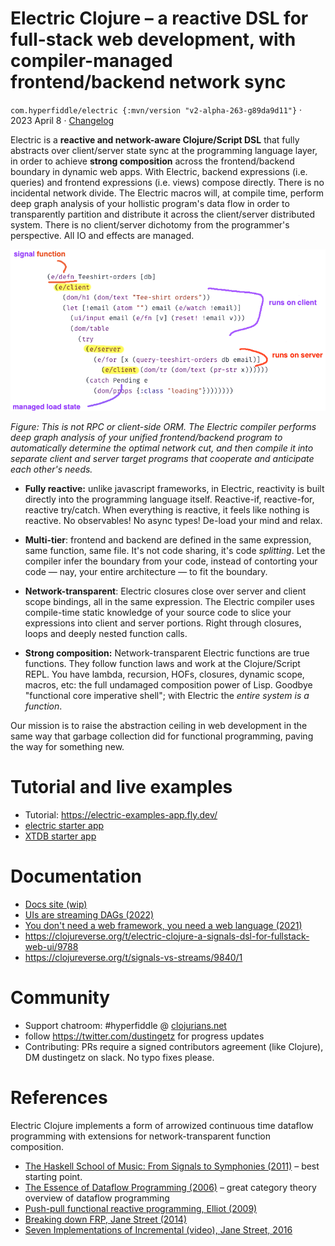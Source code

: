 # Electric Clojure – a reactive DSL for full-stack web development, with compiler-managed frontend/backend network sync

`com.hyperfiddle/electric {:mvn/version "v2-alpha-263-g89da9d11"}` · 2023 April 8 · [Changelog](CHANGELOG.md)

Electric is a **reactive and network-aware Clojure/Script DSL** that fully abstracts over client/server state sync at the programming language layer, in order to achieve **strong composition** across the frontend/backend boundary in dynamic web apps. With Electric, backend expressions (i.e. queries) and frontend expressions (i.e. views) compose directly. There is no incidental network divide. The Electric macros will, at compile time, perform deep graph analysis of your hollistic program's data flow in order to transparently partition and distribute it across the client/server distributed system. There is no client/server dichotomy from the programmer's perspective. All IO and effects are managed.

![](docs/electric-explainer-5.png)

*Figure: This is not RPC or client-side ORM. The Electric compiler performs deep graph analysis of your unified frontend/backend program to automatically determine the optimal network cut, and then compile it into separate client and server target programs that cooperate and anticipate each other's needs.*


- **Fully reactive:** unlike javascript frameworks, in Electric, reactivity is built directly into the programming language itself. Reactive-if, reactive-for, reactive try/catch. When everything is reactive, it feels like nothing is reactive. No observables! No async types! De-load your mind and relax.


- **Multi-tier**: frontend and backend are defined in the same expression, same function, same file. It's not code sharing, it's code *splitting*. Let the compiler infer the boundary from your code, instead of contorting your code — nay, your entire architecture — to fit the boundary.


- **Network-transparent**: Electric closures close over server and client scope bindings, all in the same expression. The Electric compiler uses compile-time static knowledge of your source code to slice your expressions into client and server portions. Right through closures, loops and deeply nested function calls.


- **Strong composition:** Network-transparent Electric functions are true functions. They follow function laws and work at the Clojure/Script REPL. You have lambda, recursion, HOFs, closures, dynamic scope, macros, etc: the full undamaged composition power of Lisp. Goodbye "functional core imperative shell"; with Electric the *entire system is a function*.

Our mission is to raise the abstraction ceiling in web development in the same way that garbage collection did for functional programming, paving the way for something new.

# Tutorial and live examples

- Tutorial: https://electric-examples-app.fly.dev/
- [electric starter app](https://github.com/hyperfiddle/electric-starter-app)
- [XTDB starter app](https://github.com/hyperfiddle/electric-xtdb-starter)

# Documentation
- [Docs site (wip)](https://hyperfiddle.github.io/)
- [UIs are streaming DAGs (2022)](https://hyperfiddle.notion.site/UIs-are-streaming-DAGs-e181461681a8452bb9c7a9f10f507991)
- [You don't need a web framework, you need a web language (2021)](https://hyperfiddle.notion.site/Reactive-Clojure-You-don-t-need-a-web-framework-you-need-a-web-language-44b5bfa526be4af282863f34fa1cfffc)
- https://clojureverse.org/t/electric-clojure-a-signals-dsl-for-fullstack-web-ui/9788
- https://clojureverse.org/t/signals-vs-streams/9840/1

# Community

* Support chatroom: #hyperfiddle @ [clojurians.net](https://clojurians.net/)
* follow https://twitter.com/dustingetz for progress updates
* Contributing: PRs require a signed contributors agreement (like Clojure), DM dustingetz on slack. No typo fixes please.

# References

Electric Clojure implements a form of arrowized continuous time dataflow programming with extensions for network-transparent function composition.

* [The Haskell School of Music: From Signals to Symphonies (2011)](https://www.amazon.com/Haskell-School-Music-Signals-Symphonies/dp/1108416756) – best starting point.
* [The Essence of Dataflow Programming (2006)](http://cs.ioc.ee/~tarmo/papers/essence.pdf) – great category theory overview of dataflow programming
* [Push-pull functional reactive programming, Elliot (2009)](http://conal.net/papers/push-pull-frp/)
* [Breaking down FRP, Jane Street (2014)](https://blog.janestreet.com/breaking-down-frp/)
* [Seven Implementations of Incremental (video), Jane Street, 2016](https://www.youtube.com/watch?v=G6a5G5i4gQU)
